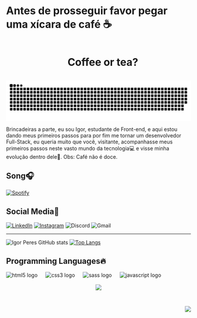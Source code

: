# Antes de prosseguir favor pegar uma xícara de café ☕

<div id="user-content-toc">
  <ul align="center">
  <summary><h1 style="display: inline-block">Coffee or tea?</h1></summary>
</div>

  <picture align="center">
  <source media="(prefers-color-scheme: dark)" srcset="https://raw.githubusercontent.com/Igor405-code/Igor405-code/output/github-contribution-grid-snake-dark.svg">
  <source media="(prefers-color-scheme: light)" srcset="https://raw.githubusercontent.com/Igor405-code/Igor405-code/output/github-contribution-grid-snake-dark.svg">
  <img align="center" alt="github contribution grid snake animation" src="https://raw.githubusercontent.com/mari4souza/mari4souza/output/github-contribution-grid-snake.svg">
  </picture>

<br> 
    
<p>Brincadeiras a parte, eu sou Igor, estudante de Front-end, e aqui estou dando meus
  primeiros passos para por fim me tornar um desenvolvedor Full-Stack, eu queria muito que você, visitante, acompanhasse meus primeiros passos neste vasto mundo da tecnologia💻 e visse minha evolução dentro dele🚀. Obs: Café não é doce.</p>

## Song🎧
[![Spotify](https://spotify-github-profile.kittinanx.com/api/view?uid=31vl6z4ggzznmwbycq5h3xfujm6m&cover_image=true&theme=natemoo-re&show_offline=false&background_color=121212&interchange=false&bar_color=4eb18b&bar_color_cover=false)](https://spotify-github-profile.kittinanx.com/api/view?uid=31vl6z4ggzznmwbycq5h3xfujm6m&redirect=true)

## Social Media📱

[![LinkedIn](https://img.shields.io/badge/LinkedIn-0077B5?style=for-the-badge&logo=linkedin&logoColor=white)](www.linkedin.com/in/igor-peres-273ba8290)
[![Instagram](https://img.shields.io/badge/Instagram-E4405F?style=for-the-badge&logo=instagram&logoColor=white)](https://www.instagram.com/i_guh66e?igsh=MW1wZGNkeXkydTVxeg==)
![Discord](https://img.shields.io/badge/Discord-7289DA?style=for-the-badge&logo=discord&logoColor=white)
![Gmail](https://img.shields.io/badge/Gmail-D14836?style=for-the-badge&logo=gmail&logoColor=white)

---

![Igor Peres GitHub stats](https://github-readme-stats.vercel.app/api?username=Igor405-code&theme=neon&show_icons=true)
[![Top Langs](https://github-readme-stats.vercel.app/api/top-langs/?username=Igor405-code&theme=neon&show_icons=true)](https://github.com/Igor405-code/github-readme-stats)

## Programming Languages🔥

<div align="left">
  <img src="https://cdn.jsdelivr.net/gh/devicons/devicon/icons/html5/html5-plain.svg" height="40" alt="html5 logo"  />
  <img width="14" />
  <img src="https://cdn.jsdelivr.net/gh/devicons/devicon/icons/css3/css3-plain.svg" height="40" alt="css3 logo"  />
  <img width="14" />
  <img src="https://cdn.jsdelivr.net/gh/devicons/devicon/icons/sass/sass-original.svg" height="40" alt="sass logo"  />
  <img width="14" />
  <img src="https://cdn.jsdelivr.net/gh/devicons/devicon/icons/javascript/javascript-plain.svg" height="40" alt="javascript logo"  />
</div>

<br clear="both">

<div align="center">
  <img src="https://profile-counter.glitch.me/Igor405-code/count.svg?"  />
</div>

###



<br clear="both">

<img align="right" src="https://visitor-badge.laobi.icu/badge?page_id=Igor405-code.Igor405-code&left_color=aquamarine&right_color=lightpink"  />

###
